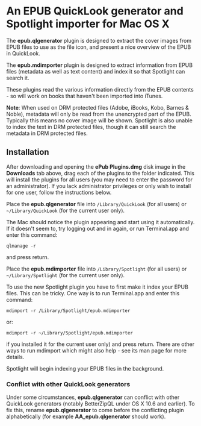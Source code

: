 # An EPUB QuickLook generator and Spotlight importer for Mac OS X

The **epub.qlgenerator** plugin is designed to extract the cover images from EPUB files to use as the file icon, and present a nice overview of the EPUB in QuickLook.

The **epub.mdimporter** plugin is designed to extract information from EPUB files (metadata as well as text content) and index it so that Spotlight can search it.

These plugins read the various information directly from the EPUB contents - so will work on books that haven't been imported into iTunes.

**Note**: When used on DRM protected files (Adobe, iBooks, Kobo, Barnes & Noble), metadata will only be read from the unencrypted part of the EPUB. Typically this means no cover image will be shown. Spotlight is also unable to index the text in DRM protected files, though it can still search the metadata in DRM protected files.

## Installation

After downloading and opening the **ePub Plugins.dmg** disk image in the **Downloads** tab above, drag each of the plugins to the folder indicated. This will install the plugins for all users (you may need to enter the password for an administrator). If you lack administrator privileges or only wish to install for one user, follow the instructions below. 

Place the **epub.qlgenerator** file into `/Library/QuickLook` (for all users) or `~/Library/QuickLook` (for the current user only).

The Mac should notice the plugin appearing and start using it automatically. If it doesn't seem to, try logging out and in again, or run Terminal.app and enter this command:

    qlmanage -r

and press return.

Place the **epub.mdimporter** file into `/Library/Spotlight` (for all users) or `~/Library/Spotlight` (for the current user only).

To use the new Spotlight plugin you have to first make it index your EPUB files. This can be tricky. One way is to run Terminal.app and enter this command:

    mdimport -r /Library/Spotlight/epub.mdimporter

or:

    mdimport -r ~/Library/Spotlight/epub.mdimporter

if you installed it for the current user only) and press return. There are other ways to run mdimport which might also help - see its man page for more details.

Spotlight will begin indexing your EPUB files in the background.

### Conflict with other QuickLook generators

Under some circumstances, **epub.qlgenerator** can conflict with other QuickLook generators (notably BetterZipQL under OS X 10.6 and earlier). To fix this, rename **epub.qlgenerator** to come before the conflicting plugin alphabetically (for example **AA_epub.qlgenerator** should work).
